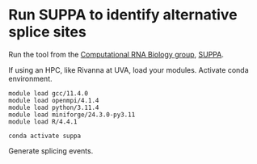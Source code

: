 # Run SUPPA to identify alternative splice sites
Run the tool from the [Computational RNA Biology group](https://github.com/comprna), [SUPPA](https://github.com/comprna/SUPPA). <br />

If using an HPC, like Rivanna at UVA, load your modules. Activate conda environment. 
```
module load gcc/11.4.0  
module load openmpi/4.1.4
module load python/3.11.4
module load miniforge/24.3.0-py3.11
module load R/4.4.1

conda activate suppa
```
Generate splicing events. 
```

